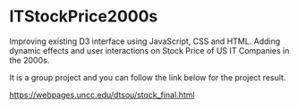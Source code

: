 # ITStockPrice2000s
Improving existing D3 interface using JavaScript, CSS and HTML.
Adding dynamic effects and user interactions on Stock Price of US IT Companies in the 2000s.

It is a group project and you can follow the link below for the project result.

https://webpages.uncc.edu/dtsou/stock_final.html
